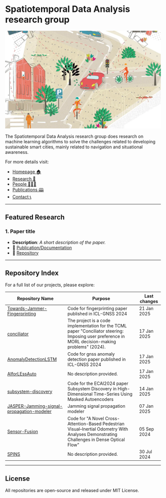 # Spatiotemporal Data Analysis research group

![SDA_profile-min.png](SDA_picture-min.png)

The Spatiotemporal Data Analysis research group does research on machine learning algorithms to solve the challenges related to developing sustainable smart cities, mainly related to navigation and situational awareness.


For more details visit:
- [Homepage 🏠 ](https://www.helsinki.fi/en/researchgroups/spatiotemporal-data-analysis)
- [Research 🔬](https://www.helsinki.fi/en/researchgroups/spatiotemporal-data-analysis/research)
- [People 🧑‍🤝‍🧑](https://www.helsinki.fi/en/researchgroups/spatiotemporal-data-analysis/people) 
- [Publications 🕮](https://www.helsinki.fi/en/researchgroups/spatiotemporal-data-analysis/publications)
- [Contact 📞](https://www.helsinki.fi/en/researchgroups/spatiotemporal-data-analysis/contact)

---

## Featured Research

### 1. Paper title
- **Description**: *A short description of the paper.*  
- 🌟 [Publication/Documentation](#)
- 📁 [Repository](#)

---


## Repository Index
For a full list of our projects, please explore:

| Repository Name  | Purpose          | Last changes                   |
|-------------------|------------------|-------------------|
| [Towards-Jammer-Fingerprinting](https://github.com/helsinki-sda-group/Towards-Jammer-Fingerprinting) | Code for fingerprinting paper published in ICL-GNSS 2024 | 21 Jan 2025 |
| [conciliator](https://github.com/helsinki-sda-group/conciliator) | The project is a code implementation for the TCML paper "Conciliator steering: Imposing user preference in MORL decision-making problems" (2024).  | 17 Jan 2025 |
| [AnomalyDetectionLSTM](https://github.com/helsinki-sda-group/AnomalyDetectionLSTM) | Code for gnss anomaly detection paper published in ICL-GNSS 2024 | 17 Jan 2025 |
| [AIforLEssAuto](https://github.com/helsinki-sda-group/AIforLEssAuto) | No description provided. | 17 Jan 2025 |
| [subsystem-discovery](https://github.com/helsinki-sda-group/subsystem-discovery) | Code for the ECAI2024 paper Subsystem Discovery in High-Dimensional Time-Series Using Masked Autoencoders | 14 Jan 2025 |
| [JASPER-Jamming-signal-propagation-modeler](https://github.com/helsinki-sda-group/JASPER-Jamming-signal-propagation-modeler) | Jamming signal propagation modeler | 07 Jan 2025 |
| [Sensor-Fusion](https://github.com/helsinki-sda-group/Sensor-Fusion) | Code for "A Novel Cross-Attention-Based Pedestrian Visual–Inertial Odometry With Analyses Demonstrating Challenges in Dense Optical Flow" | 05 Sep 2024 |
| [SPINS](https://github.com/helsinki-sda-group/SPINS) | No description provided. | 30 Jul 2024 |

---

## License
All repositories are open-source and released under MIT License.
